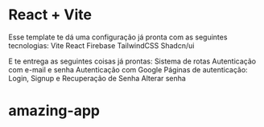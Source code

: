 # React + Vite

Esse template te dá uma configuração já pronta com as seguintes tecnologias:
Vite
React
Firebase
TailwindCSS
Shadcn/ui

E te entrega as seguintes coisas já prontas:
Sistema de rotas
Autenticação com e-mail e senha
Autenticação com Google
Páginas de autenticação: Login, Signup e Recuperação de Senha
Alterar senha

# amazing-app
